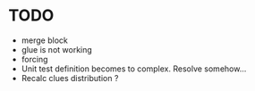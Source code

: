 # TODO

* merge block
* glue is not working
* forcing
* Unit test definition becomes to complex. Resolve somehow...
* Recalc clues distribution ?
